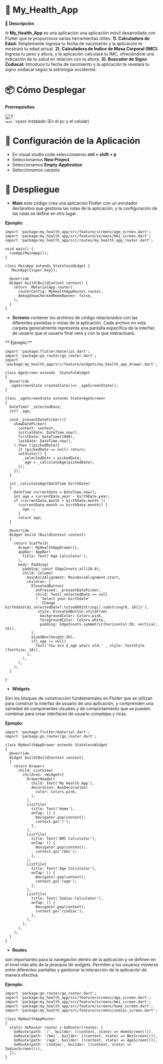 # 🏥 **My_Health_App** 

📝 **Descripción**

🌐 **My_Health_App**  es una aplicación una aplicación móvil desarrollada con Flutter que te proporciona varias herramientas útiles:
**1). Calculadora de Edad:** Simplemente ingresa tu fecha de nacimiento y la aplicación te mostrará tu edad actual.
**2). Calculadora de Índice de Masa Corporal (IMC):** Ingresa tu peso y altura, y la aplicación calculará tu IMC, ofreciéndote una indicación de tu salud en relación con tu altura.
**3). Buscador de Signo Zodiacal:** Introduce tu fecha de nacimiento y la aplicación te revelará tu signo zodiacal según la astrología occidental.

# 📦 **Cómo Desplegar**

**Prerrequisitos**

<img src="https://github.com/Stephanie4712205/My_Health_App/assets/161189108/5f3ed1eb-148b-4d33-845f-f54ed4413aa7" alt="Texto alternativo" width="30"/> vysor instalado (En el pc y el celular)


# 🔧 **Configuración de la Aplicación**

*  En visual studio code seleccionamos **ctrl + shift + p**
*  Seleccionamos **New Project**
*  Seleccionamos **Empty Application**
*  Seleccionamos carpeta

  # 🚀 Despliegue

  * **Main**
este código crea una aplicación Flutter con un enrutador declarativo que gestiona las rutas de la aplicación, y la configuración de las rutas se define en otro lugar.

**Ejemplo:**

```import 'package:flutter/material.dart';
import 'package:my_health_app/src/feature/screens/age_screen.dart';
import 'package:my_health_app/src/feature/screens/bmi_screen.dart';
import 'package:my_health_app/src/routes/my_health_app_router.dart';

void main() {
  runApp(MainApp());
}

class MainApp extends StatelessWidget {
   MainApp({super.key});

  @override
  Widget build(BuildContext context) {
    return  MaterialApp.router(
      routerConfig: MyHealthAppRouter.router,
      debugShowCheckedModeBanner: false,
    );
  }
}
```

* **Screens**
contener los archivos de código relacionados con las diferentes pantallas o vistas de la aplicación. Cada archivo en esta carpeta generalmente representa una pantalla específica de la interfaz de usuario que el usuario final verá y con la que interactuará.

** Ejemplo:**

```
import 'package:flutter/material.dart';
import 'package:go_router/go_router.dart';
import 'package:my_health_app/src/feature/widgets/my_health_app_drawer.dart';

class AgeScreen extends  StatefulWidget
{
  @override
  _ageScreenState createState()=> _ageScreenState();
}

class _ageScreenState extends State<AgeScreen> 
{
  DateTime? _selectedDate;
  int? _age;

  void _presentDatePicker(){
    showDatePicker(
      context: context,
      initialDate: DateTime.now(), 
      firstDate: DateTime(1900), 
      lastDate: DateTime.now(),
    ).then ((pickedDate){
      if (pickedDate == null) return;
      setState(() {
        _selectedDate = pickedDate;
        _age = _calculateAge(pickedDate);
      });
    });
  }

  int _calculateAge(DateTime birthDate)
  {
    DateTime currentDate = DateTime.now();
    int age = currentDate.year - birthDate.year;
    if (currentDate.month < birthDate.month || 
      (currentDate.month == birthDate.month)) {
        age--;
      }
      return age;
  }

  @override
  Widget build (BuildContext context)
  {
    return Scaffold(
      drawer: MyHealthAppDrawer(),
      appBar: AppBar(
        title: Text('Age Calculator'),
      ),
      body: Padding(
        padding: const EdgeInsets.all(20.0),
        child: Column(
          mainAxisAlignment: MainAxisAlignment.start,
          children: [
            ElevatedButton(
              onPressed: _presentDatePicker,
              child: Text(_selectedDate == null
              ? 'Select your birthdate'
              : 'Change birthdate(${_selectedDate?.toIso8601String().substring(0, 10)})'),
               style: ElevatedButton.styleFrom(
                backgroundColor: Colors.pink,
                foregroundColor: Colors.white,
                padding: EdgeInsets.symmetric(horizontal:30, vertical: 15)),
            ),
            SizedBox(height:20),
            if(_age != null)
              Text('You are $_age years old.' , style: TextStyle (fontSize: 18)),
          ],
        ),
      ),
    );
  }

}
```

* **Widgets**

Son los bloques de construcción fundamentales en Flutter que se utilizan para construir la interfaz de usuario de una aplicación, y comprenden una variedad de componentes visuales y de comportamiento que se pueden combinar para crear interfaces de usuario complejas y ricas.

**Ejemplo:**

```
import 'package:flutter/material.dart';
import 'package:go_router/go_router.dart';

class MyHealthAppDrawer extends StatelessWidget
{
  @override
  Widget build(BuildContext context)
  {
    return Drawer(
      child: ListView(
        children: <Widget>[
          DrawerHeader(
            child: Text('My Health App'),
            decoration: BoxDecoration(
              color: Colors.pink,
            ),
          ),
          ListTile(
            title: Text('Home'),
            onTap: () {
              Navigator.pop(context);
              context.go('/');
            },
          ),
          ListTile(
            title: Text('BMI Calculator'),
            onTap: () {
              Navigator.pop(context);
              context.go('/bmi');
            },
          ),
          ListTile(
            title: Text('Age Calculator'),
            onTap: () {
              Navigator.pop(context);
              context.go('/age');
            },
          ),
          ListTile(
            title: Text('Zodiac Calculator'),
            onTap: () {
              Navigator.pop(context);
              context.go('/zodiac');
            },
          ),
        ],
      ),
    );
  }
}
```

* **Routes**
  
son importantes para la navegación dentro de la aplicación y se definen en el nivel más alto de la jerarquía de widgets. Permiten a los usuarios moverse entre diferentes pantallas y gestionar la interacción de la aplicación de manera efectiva.

**Ejemplo:**

```
import 'package:go_router/go_router.dart';
import 'package:my_health_app/src/feature/screens/age_screen.dart';
import 'package:my_health_app/src/feature/screens/bmi_screen.dart';
import 'package:my_health_app/src/feature/screens/home_screen.dart';
import 'package:my_health_app/src/feature/screens/zodiac_screen.dart';

class MyHealthAppRouter
{
  static GoRouter router = GoRouter(routes: [
    GoRoute(path: '/', builder: ((context, state) => HomeScreen())),
    GoRoute(path: '/bmi', builder: ((context, state) => BmiScreen())),
    GoRoute(path: '/age', builder: ((context, state) => AgeScreen())),
    GoRoute(path: '/zodiac', builder: ((context, state) => ZodiacScreen())),
  ]);
}
```
